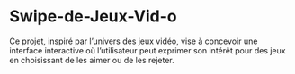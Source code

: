 # Swipe-de-Jeux-Vid-o
Ce projet, inspiré par l’univers des jeux vidéo, vise à concevoir une interface interactive où l’utilisateur peut exprimer son intérêt pour des jeux en choisissant de les aimer ou de les rejeter.
